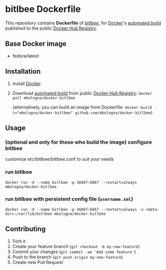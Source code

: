 # bitlbee Dockerfile
This repository contains **Dockerfile** of [*bitlbee*](https://github.com/bitlbee/bitlbee), for [Docker](https://www.docker.com/)'s [automated build](https://registry.hub.docker.com/u/mbologna/bitlbee/) published to the public [Docker Hub Registry](https://registry.hub.docker.com/).

## Base Docker image

* fedora/latest

## Installation

1. Install [Docker](https://www.docker.com/).

2. Download [automated build](https://registry.hub.docker.com/u/mbologna/docker-bitlbee/) from public [Docker Hub Registry](https://registry.hub.docker.com/): `docker pull mbologna/docker-bitlbee`

   (alternatively, you can build an image from Dockerfile: `docker build -t="mbologna/docker-bitlbee" github.com/mbologna/docker-bitlbee`)

## Usage

### (optional and only for those who build the image) configure bitlbee

customize etc/bitlbee/bitlbee.conf to suit your needs

### run bitlbee

`docker run -d --name bitlbee -p 16667:6667 --restart=always mbologna/docker-bitlbee`

### run bitlbee with persistent config file (`username.xml`)

`docker run -d --name bitlbee -p 16667:6667 --restart=always -v <data-dir>:/var/lib/bitlbee mbologna/docker-bitlbee`

## Contributing

1. Fork it
2. Create your feature branch (`git checkout -b my-new-feature`)
3. Commit your changes (`git commit -am 'Add some feature'`)
4. Push to the branch (`git push origin my-new-feature`)
5. Create new Pull Request
